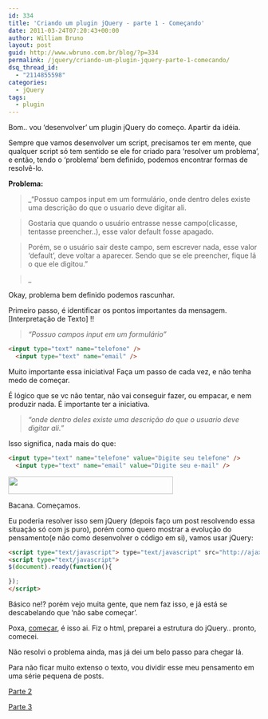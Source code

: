 ```yaml
---
id: 334
title: 'Criando um plugin jQuery - parte 1 - Começando'
date: 2011-03-24T07:20:43+00:00
author: William Bruno
layout: post
guid: http://www.wbruno.com.br/blog/?p=334
permalink: /jquery/criando-um-plugin-jquery-parte-1-comecando/
dsq_thread_id:
  - "2114855598"
categories:
  - jQuery
tags:
  - plugin
---
```

Bom.. vou &#8216;desenvolver&#8217; um plugin jQuery do começo. Apartir da idéia.

Sempre que vamos desenvolver um script, precisamos ter em mente, que qualquer script só tem sentido se ele for criado para &#8216;resolver um problema&#8217;, e então, tendo o &#8216;problema&#8217; bem definido, podemos encontrar formas de resolvê-lo.

**Problema:**

> _&#8220;Possuo campos input em um formulário, onde dentro deles existe uma descrição do que o usuario deve digitar ali.

> Gostaria que quando o usuário entrasse nesse campo(clicasse, tentasse preencher..), esse valor default fosse apagado.

> Porém, se o usuário sair deste campo, sem escrever nada, esse valor &#8216;default&#8217;, deve voltar a aparecer. Sendo que se ele preencher, fique lá o que ele digitou.&#8221;

>_

<!--more-->

Okay, problema bem definido podemos rascunhar.

Primeiro passo, é identificar os pontos importantes da mensagem. [Interpretação de Texto] !!

> _&#8220;Possuo campos input em um formulário&#8221;_

``` html
<input type="text" name="telefone" />
  <input type="text" name="email" />
```

Muito importante essa iniciativa! Faça um passo de cada vez, e não tenha medo de começar.

É lógico que se vc não tentar, não vai conseguir fazer, ou empacar, e nem produzir nada. É importante ter a iniciativa.

> _&#8220;onde dentro deles existe uma descrição do que o usuario deve digitar ali.&#8221;_

Isso significa, nada mais do que:

``` html
<input type="text" name="telefone" value="Digite seu telefone" />
  <input type="text" name="email" value="Digite seu e-mail" />
```

[<img src="/wp-content/uploads/2011/03/Screen-shot-2011-03-23-at-2.28.35-PM.png" alt="" title="Screen shot 2011-03-23 at 2.28.35 PM" width="330" height="35" class="aligncenter size-full wp-image-335" srcset="/wp-content/uploads/2011/03/Screen-shot-2011-03-23-at-2.28.35-PM.png 330w, /wp-content/uploads/2011/03/Screen-shot-2011-03-23-at-2.28.35-PM-300x31.png 300w" sizes="(max-width: 330px) 100vw, 330px" />](/wp-content/uploads/2011/03/Screen-shot-2011-03-23-at-2.28.35-PM.png)

Bacana. Começamos.

Eu poderia resolver isso sem jQuery (depois faço um post resolvendo essa situação só com js puro), porém como quero mostrar a evolução do pensamento(e não como desenvolver o código em si), vamos usar jQuery:

``` html
<script type="text/javascript"> type="text/javascript" src="http://ajax.googleapis.com/ajax/libs/jquery/1.5.1/jquery.min.js"></script>
<script type="text/javascript">
$(document).ready(function(){

});
</script>
```

Básico ne!? porém vejo muita gente, que nem faz isso, e já está se descabelando que &#8216;não sabe começar&#8217;.

Poxa, <u>começar</u>, é isso ai. Fiz o html, preparei a estrutura do jQuery.. pronto, comecei.

Não resolvi o problema ainda, mas já dei um belo passo para chegar lá.

Para não ficar muito extenso o texto, vou dividir esse meu pensamento em uma série pequena de posts.

[Parte 2](https://wbruno.com.br/jquery/criando-um-plugin-jquery-parte-2-codificando/)

[Parte 3](https://wbruno.com.br/jquery/criando-um-plugin-jquery-parte-3-otimizando/)
